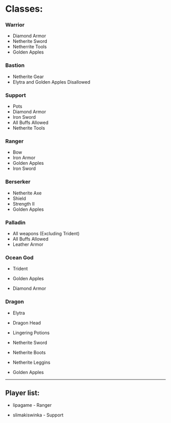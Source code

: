 # Classes:

### Warrior

- Diamond Armor
- Netherite Sword 
- Netherrite Tools
- Golden Apples

### Bastion

- Netherite Gear
- Elytra and Golden Apples Disallowed

### Support

- Pots
- Diamond Armor
- Iron Sword
- All Buffs Allowed
- Netherite Tools

### Ranger

- Bow
- Iron Armor
- Golden Apples
- Iron Sword

### Berserker

- Netherite Axe
- Shield 
- Strength II
- Golden Apples

### Palladin

- All weapons (Excluding Trident)
- All Buffs Allowed
- Leather Armor

### Ocean God

- Trident 

- Golden Apples

- Diamond Armor

### Dragon

- Elytra

- Dragon Head

- Lingering Potions 

- Netherite Sword

- Netherite Boots

- Netherite Leggins

- Golden Apples

---

## Player list:

- lipagame - Ranger

- slimakiswinka - Support
